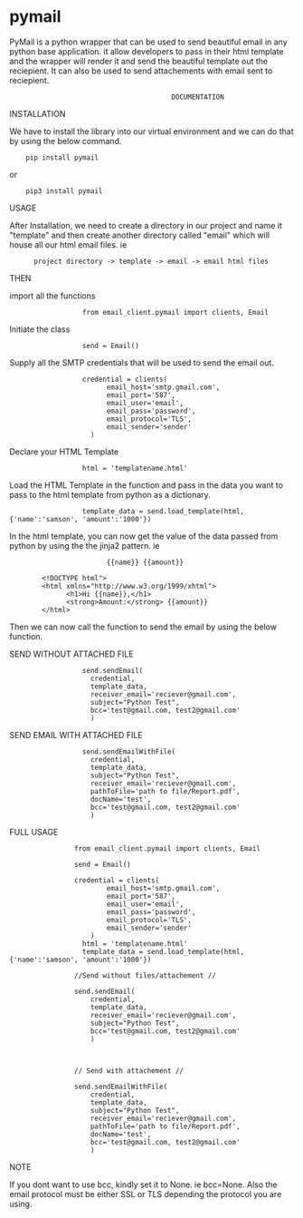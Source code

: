 # pymail

PyMail is a python wrapper that can be used to send beautiful email in any python base application. it allow developers to pass in their html template and the wrapper will render it and send the beautiful template out the reciepient. It can also be used to send attachements with email sent to reciepient.

                                            DOCUMENTATION

INSTALLATION

We have to install the library into our virtual environment and we can do that by using the below command.

        pip install pymail

or

        pip3 install pymail


USAGE

After Installation, we need to create a directory in our project and name it "template" and then create another directory called "email" which will house all our html email files. ie

          project directory -> template -> email -> email html files


THEN

import all the functions

                      from email_client.pymail import clients, Email

Initiate the class

                      send = Email()

Supply all the SMTP credentials that will be used to send the email out.

                      credential = clients(
                            email_host='smtp.gmail.com',
                            email_port='587',
                            email_user='email',
                            email_pass='password',
                            email_protocol='TLS',
                            email_sender='sender'
                        )



Declare your HTML Template

                      html = 'templatename.html'

Load the HTML Template in the function and pass in the data you want to pass to the html template from python as a dictionary. 


                      template_data = send.load_template(html, {'name':'samson', 'amount':'1000'})

In the html template, you can now get the value of the data passed from python by using the the jinja2 pattern. ie 

                            {{name}} {{amount}}

            <!DOCTYPE html">
            <html xmlns="http://www.w3.org/1999/xhtml">
                  <h1>Hi {{name}},</h1>
                  <strong>Amount:</strong> {{amount}}
            </html>


Then we can now call the function to send the email by using the below function.

SEND WITHOUT ATTACHED FILE

                      send.sendEmail(
                        credential, 
                        template_data, 
                        receiver_email='reciever@gmail.com', 
                        subject="Python Test", 
                        bcc='test@gmail.com, test2@gmail.com'
                        )


SEND EMAIL WITH ATTACHED FILE

                      send.sendEmailWithFile(
                        credential, 
                        template_data, 
                        subject="Python Test", 
                        receiver_email='reciever@gmail.com',
                        pathToFile='path to file/Report.pdf', 
                        docName='test', 
                        bcc='test@gmail.com, test2@gmail.com'
                        )



FULL USAGE

                    from email_client.pymail import clients, Email

                    send = Email()

                    credential = clients(
                            email_host='smtp.gmail.com',
                            email_port='587',
                            email_user='email',
                            email_pass='password',
                            email_protocol='TLS',
                            email_sender='sender'
                        )
                      html = 'templatename.html'
                      template_data = send.load_template(html, {'name':'samson', 'amount':'1000'})

                    //Send without files/attachement //

                    send.sendEmail(
                        credential, 
                        template_data, 
                        receiver_email='reciever@gmail.com', 
                        subject="Python Test", 
                        bcc='test@gmail.com, test2@gmail.com'
                        )

                    

                    // Send with attachement //

                    send.sendEmailWithFile(
                        credential, 
                        template_data, 
                        subject="Python Test", 
                        receiver_email='reciever@gmail.com',
                        pathToFile='path to file/Report.pdf', 
                        docName='test', 
                        bcc='test@gmail.com, test2@gmail.com'
                        )

NOTE

If you dont want to use bcc, kindly set it to None. ie bcc=None. Also the email protocol must be either SSL or TLS depending the protocol you are using.
        